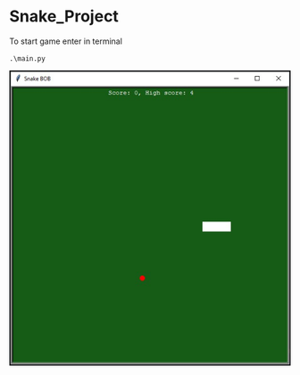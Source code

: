 # Snake_Project

To start game enter in terminal
```
.\main.py
```
![Screen](screenshot/Screen_1.jpg)
